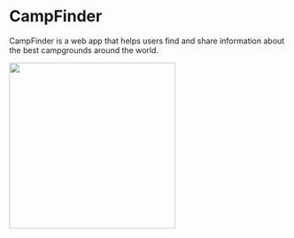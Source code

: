 # CampFinder
CampFinder is a web app that helps users find and share information about the best campgrounds around the world.

<!-- ![camp-home](https://user-images.githubusercontent.com/100396329/183911961-c95091f6-6236-4e2c-a605-863a9c8aa5c0.png | width=50) -->
<img src="https://user-images.githubusercontent.com/100396329/183911961-c95091f6-6236-4e2c-a605-863a9c8aa5c0.png" width=300px>
